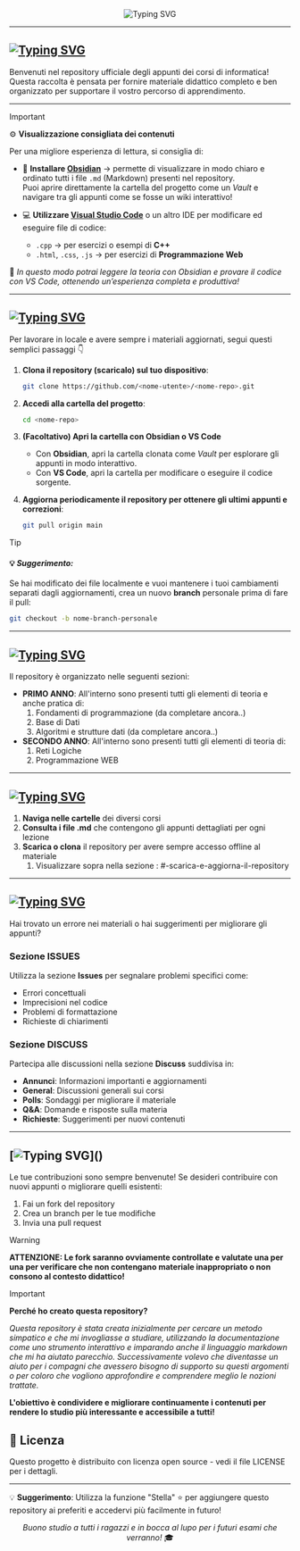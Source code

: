 <div align="center">

<img src="https://readme-typing-svg.herokuapp.com?font=DynaPuff&weight=700&size=35&letterSpacing=3px&duration=3000&pause=1000&color=6CA5F7&vCenter=true&width=510&height=100&lines=Benvenuto%2Fa+Ingegnere!" alt="Typing SVG" />

</div>

---
## [![Typing SVG](https://readme-typing-svg.herokuapp.com?font=DynaPuff&weight=700&size=30&letterSpacing=3px&duration=3000&pause=1000&color=6CA5F7&width=550&height=50&lines=%F0%9F%93%9A+Appunti+di+Informatica+%F0%9F%92%BB)]()
Benvenuti nel repository ufficiale degli appunti dei corsi di informatica! Questa raccolta è pensata per fornire materiale didattico completo e ben organizzato per supportare il vostro percorso di apprendimento.

---
> [!IMPORTANT]  
> ⚙️ **Visualizzazione consigliata dei contenuti**
>
> Per una migliore esperienza di lettura, si consiglia di:
> - 📖 **Installare [Obsidian](https://obsidian.md/)** → permette di visualizzare in modo chiaro e ordinato tutti i file `.md` (Markdown) presenti nel repository.  
>   Puoi aprire direttamente la cartella del progetto come un *Vault* e navigare tra gli appunti come se fosse un wiki interattivo!  
>
> - 💻 **Utilizzare [Visual Studio Code](https://code.visualstudio.com/)** o un altro IDE per modificare ed eseguire file di codice:  
>   - `.cpp` → per esercizi o esempi di **C++**  
>   - `.html`, `.css`, `.js` → per esercizi di **Programmazione Web**  
>
> 🧠 *In questo modo potrai leggere la teoria con Obsidian e provare il codice con VS Code, ottenendo un’esperienza completa e produttiva!*

---
## [![Typing SVG](https://readme-typing-svg.herokuapp.com?font=DynaPuff&weight=700&size=30&letterSpacing=3px&duration=3000&pause=1000&color=6CA5F7&width=580&height=50&lines=%F0%9F%92%BE+Scarica+e+Aggiorna+il+Repository)]()
Per lavorare in locale e avere sempre i materiali aggiornati, segui questi semplici passaggi 👇  

1. **Clona il repository (scaricalo) sul tuo dispositivo**:
   ```bash
   git clone https://github.com/<nome-utente>/<nome-repo>.git
	```

2. **Accedi alla cartella del progetto**:
    ```bash
    cd <nome-repo>
    ```

3. **(Facoltativo) Apri la cartella con Obsidian o VS Code**
    - Con **Obsidian**, apri la cartella clonata come _Vault_ per esplorare gli appunti in modo interattivo.
    - Con **VS Code**, apri la cartella per modificare o eseguire il codice sorgente.

4. **Aggiorna periodicamente il repository per ottenere gli ultimi appunti e correzioni**:
    ```bash
    git pull origin main
    ```
    
>[!TIP] 
> #### 💡 _Suggerimento:_  
> Se hai modificato dei file localmente e vuoi mantenere i tuoi cambiamenti separati dagli aggiornamenti, crea un nuovo **branch** personale prima di fare il pull:
> 
> ```bash
> git checkout -b nome-branch-personale
> ```

---
## [![Typing SVG](https://readme-typing-svg.herokuapp.com?font=DynaPuff&weight=700&size=30&letterSpacing=3px&duration=3000&pause=1000&color=6CA5F7&width=550&height=50&lines=%F0%9F%93%82+Struttura+del+Repository)]()
Il repository è organizzato nelle seguenti sezioni:

- **PRIMO ANNO**: All'interno sono presenti tutti gli elementi di teoria e anche pratica di:
	1. Fondamenti di programmazione (da completare ancora..)
	2. Base di Dati
	3. Algoritmi e strutture dati (da completare ancora..)
- **SECONDO ANNO**: All'interno sono presenti tutti gli elementi di teoria di:
	1. Reti Logiche
	2. Programmazione WEB

---
## [![Typing SVG](https://readme-typing-svg.herokuapp.com?font=DynaPuff&weight=700&size=30&letterSpacing=3px&duration=3000&pause=1000&color=6CA5F7&width=600&height=50&lines=%F0%9F%9A%80+Come+Utilizzare+gli+Appunti)]()
1. **Naviga nelle cartelle** dei diversi corsi
2. **Consulta i file .md** che contengono gli appunti dettagliati per ogni lezione
3. **Scarica o clona** il repository per avere sempre accesso offline al materiale
	1. Visualizzare sopra nella sezione : #-scarica-e-aggiorna-il-repository

---
## [![Typing SVG](https://readme-typing-svg.herokuapp.com?font=DynaPuff&weight=700&size=30&letterSpacing=3px&duration=3000&pause=1000&color=6CA5F7&width=600&height=50&lines=%F0%9F%90%9B+Segnalazione+Errori+e+Contributi)]()
Hai trovato un errore nei materiali o hai suggerimenti per migliorare gli appunti?
### Sezione ISSUES
Utilizza la sezione **Issues** per segnalare problemi specifici come:
- Errori concettuali
- Imprecisioni nel codice
- Problemi di formattazione
- Richieste di chiarimenti
### Sezione DISCUSS
Partecipa alle discussioni nella sezione **Discuss** suddivisa in:
- **Annunci**: Informazioni importanti e aggiornamenti
- **General**: Discussioni generali sui corsi
- **Polls**: Sondaggi per migliorare il materiale
- **Q&A**: Domande e risposte sulla materia
- **Richieste**: Suggerimenti per nuovi contenuti
---
## [![Typing SVG](https://readme-typing-svg.herokuapp.com?font=DynaPuff&weight=700&size=30&letterSpacing=3px&duration=3000&pause=1000&color=6CA5F7&width=530&lines=%F0%9F%99%8F+Contribuite+tra+di+voi!)]()
Le tue contribuzioni sono sempre benvenute! Se desideri contribuire con nuovi appunti o migliorare quelli esistenti:
1. Fai un fork del repository
2. Crea un branch per le tue modifiche
3. Invia una pull request

> [!WARNING]  
> **ATTENZIONE: Le fork saranno ovviamente controllate e valutate una per una per verificare che non contengano materiale inappropriato o non consono al contesto didattico!**

> [!IMPORTANT]  
> **Perché ho creato questa repository?**
>
> *Questa repository è stata creata inizialmente per cercare un metodo simpatico e che mi invogliasse a studiare, utilizzando la documentazione come uno strumento interattivo e imparando anche il linguaggio markdown che mi ha aiutato parecchio. Successivamente volevo che diventasse un aiuto per i compagni che avessero bisogno di supporto su questi argomenti o per coloro che vogliono approfondire e comprendere meglio le nozioni trattate.*
>
> **L'obiettivo è condividere e migliorare continuamente i contenuti per rendere lo studio più interessante e accessibile a tutti!**
## 📝 Licenza

Questo progetto è distribuito con licenza open source - vedi il file LICENSE per i dettagli.

---

💡 **Suggerimento**: Utilizza la funzione "Stella" ⭐ per aggiungere questo repository ai preferiti e accedervi più facilmente in futuro!

<div align="center"><i>Buono studio a tutti i ragazzi e in bocca al lupo per i futuri esami che verranno!</i> 🎓</div>